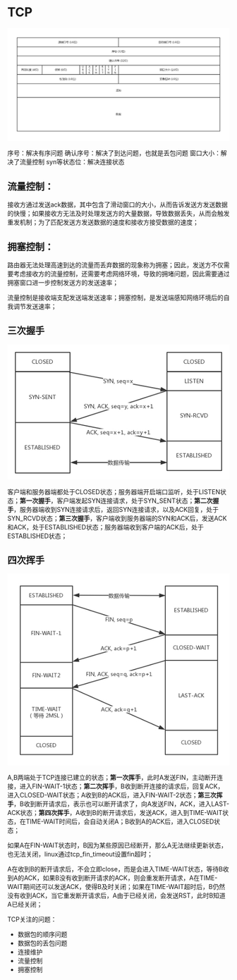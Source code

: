 
# TCP
![title](https://raw.githubusercontent.com/xinjiuyijiu/NoteImages/master/gitnote/2020/07/15/tcp_protocol-1594792406350.jpg)

序号：解决有序问题
确认序号：解决了到达问题，也就是丢包问题
窗口大小：解决了流量控制
syn等状态位：解决连接状态


## 流量控制：
 接收方通过发送ack数据，其中包含了滑动窗口的大小，从而告诉发送方发送数据的快慢；如果接收方无法及时处理发送方的大量数据，导致数据丢失，从而会触发重发机制；为了匹配发送方发送数据的速度和接收方接受数据的速度；

## 拥塞控制：
路由器无法处理高速到达的流量而丢弃数据的现象称为拥塞；因此，发送方不仅需要考虑接收方的流量控制，还需要考虑网络环境，导致的拥堵问题，因此需要通过拥塞窗口进一步控制发送方的发送速率；

流量控制是接收端支配发送端发送速率；拥塞控制，是发送端感知网络环境后的自我调节发送速率；

## 三次握手
![title](https://raw.githubusercontent.com/xinjiuyijiu/NoteImages/master/gitnote/2020/07/15/tcp_three_handshake-1594801162383.jpg)

客户端和服务器端都处于CLOSED状态；服务器端开启端口监听，处于LISTEN状态；**第一次握手**，客户端发起SYN连接请求，处于SYN_SENT状态；**第二次握手**，服务器端收到SYN连接请求后，返回SYN连接请求，以及ACK回复，处于SYN_RCVD状态；**第三次握手**，客户端收到服务器端的SYN和ACK后，发送ACK和ACK，处于ESTABLISHED状态；服务器端收到客户端的ACK后，处于ESTABLISHED状态；

## 四次挥手
![title](https://raw.githubusercontent.com/xinjiuyijiu/NoteImages/master/gitnote/2020/07/15/tcp_four_closed-1594802278575.jpg)

A,B两端处于TCP连接已建立的状态；**第一次挥手**，此时A发送FIN，主动断开连接，进入FIN-WAIT-1状态；**第二次挥手**，B收到断开连接的请求后，回复ACK，进入CLOSED-WAIT状态；A收到B的ACK后，进入FIN-WAIT-2状态；**第三次挥手**，B收到断开请求后，表示也可以断开请求了，向A发送FIN，ACK，进入LAST-ACK状态；**第四次挥手**，A收到B的断开请求后，发送ACK，进入到TIME-WAIT状态，在TIME-WAIT时间后，会自动关闭A；B收到A的ACK后，进入CLOSED状态；

如果A在FIN-WAIT状态时，B因为某些原因已经断开，那么A无法继续更新状态，也无法关闭，linux通过tcp_fin_timeout设置fin超时；

A在收到B的断开请求后，不会立即close，而是会进入TIME-WAIT状态，等待B收到A的ACK，如果B没有收到断开请求的ACK，则会重发断开请求，A在TIME-WAIT期间还可以发送ACK，使得B及时关闭；如果在TIME-WAIT超时后，B仍然没有收到ACK，当它重发断开请求后，A由于已经关闭，会发送RST，此时B知道A已经关闭；

TCP关注的问题：
- 数据包的顺序问题
- 数据包的丢包问题
- 连接维护
- 流量控制
- 拥塞控制





